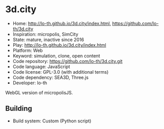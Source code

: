 # 3d.city

- Home: http://lo-th.github.io/3d.city/index.html, https://github.com/lo-th/3d.city
- Inspiration: micropolis, SimCity
- State: mature, inactive since 2016
- Play: http://lo-th.github.io/3d.city/index.html
- Platform: Web
- Keyword: simulation, clone, open content
- Code repository: https://github.com/lo-th/3d.city.git
- Code language: JavaScript
- Code license: GPL-3.0 (with additional terms)
- Code dependency: SEA3D, Three.js
- Developer: lo-th

WebGL version of micropolisJS.

## Building

- Build system: Custom (Python script)
